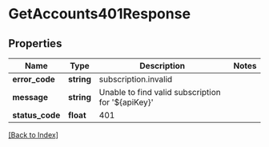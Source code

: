 # GetAccounts401Response

## Properties

Name | Type | Description | Notes
------------ | ------------- | ------------- | -------------
**error_code** | **string** | subscription.invalid |
**message** | **string** | Unable to find valid subscription for &#39;${apiKey}&#39; |
**status_code** | **float** | 401 |

[[Back to Index]](../index.md)

